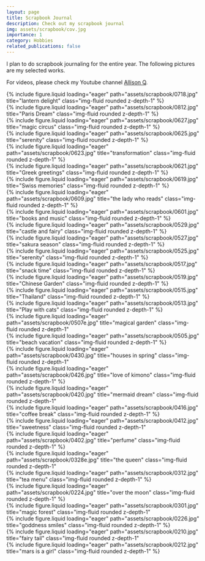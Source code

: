 ```yaml
---
layout: page
title: Scrapbook Journal
description: Check out my scrapbook journal
img: assets/scrapbook/cov.jpg
importance: 1
category: Hobbies
related_publications: false
---
```


I plan to do scrapbook journaling for the entire year. The following pictures are my selected works.


For videos, please check my Youtube channel [Allison Q](https://www.youtube.com/shorts/B4mi-J1HSVo).


<!-- // -->
<!-- // -->

<div class="row">
    <div class="col-sm mt-3 mt-md-0">
        {% include figure.liquid loading="eager" path="assets/scrapbook/0718.jpg" title="lantern delight" class="img-fluid rounded z-depth-1" %}
    </div>
</div>

<div class="row">
    <div class="col-sm-6 mt-3 mt-md-0">
        {% include figure.liquid loading="eager" path="assets/scrapbook/0812.jpg" title="Paris Dream" class="img-fluid rounded z-depth-1" %}
    </div>
    <div class="col-sm-6 mt-3 mt-md-0">
        {% include figure.liquid loading="eager" path="assets/scrapbook/0627.jpg" title="magic circus" class="img-fluid rounded z-depth-1" %}
    </div>
</div>


<div class="row">
    <div class="col-sm-6 mt-3 mt-md-0">
        {% include figure.liquid loading="eager" path="assets/scrapbook/0625.jpg" title="serenity" class="img-fluid rounded z-depth-1" %}
    </div>
    <div class="col-sm-6 mt-3 mt-md-0">
        {% include figure.liquid loading="eager" path="assets/scrapbook/0623.jpg" title="transformation" class="img-fluid rounded z-depth-1" %}
    </div>
</div>




<div class="row">
    <div class="col-sm-6 mt-3 mt-md-0">
        {% include figure.liquid loading="eager" path="assets/scrapbook/0621.jpg" title="Greek greetings" class="img-fluid rounded z-depth-1" %}
    </div>
    <div class="col-sm-6 mt-3 mt-md-0">
        {% include figure.liquid loading="eager" path="assets/scrapbook/0619.jpg" title="Swiss memories" class="img-fluid rounded z-depth-1" %}
    </div>
</div>




<div class="row">
    <div class="col-sm-6 mt-3 mt-md-0">
        {% include figure.liquid loading="eager" path="assets/scrapbook/0609.jpg" title="the lady who reads" class="img-fluid rounded z-depth-1" %}
    </div>
    <div class="col-sm-6 mt-3 mt-md-0">
        {% include figure.liquid loading="eager" path="assets/scrapbook/0601.jpg" title="books and music" class="img-fluid rounded z-depth-1" %}
    </div>
</div>



<div class="row">
    <div class="col-sm-6 mt-3 mt-md-0">
        {% include figure.liquid loading="eager" path="assets/scrapbook/0529.jpg" title="castle and fairy" class="img-fluid rounded z-depth-1" %}
    </div>
    <div class="col-sm-6 mt-3 mt-md-0">
        {% include figure.liquid loading="eager" path="assets/scrapbook/0527.jpg" title="sakura season" class="img-fluid rounded z-depth-1" %}
    </div>
</div>

<div class="row">
    <div class="col-sm-6 mt-3 mt-md-0">
        {% include figure.liquid loading="eager" path="assets/scrapbook/0525.jpg" title="serenity" class="img-fluid rounded z-depth-1" %}
    </div>
    <div class="col-sm-6 mt-3 mt-md-0">
        {% include figure.liquid loading="eager" path="assets/scrapbook/0517.jpg" title="snack time" class="img-fluid rounded z-depth-1" %}
    </div>
</div>

<div class="row">
    <div class="col-sm mt-3 mt-md-0">
        {% include figure.liquid loading="eager" path="assets/scrapbook/0519.jpg" title="Chinese Garden" class="img-fluid rounded z-depth-1" %}
    </div>
</div>


<div class="row">
    <div class="col-sm-6 mt-3 mt-md-0">
        {% include figure.liquid loading="eager" path="assets/scrapbook/0515.jpg" title="Thailand" class="img-fluid rounded z-depth-1" %}
    </div>
    <div class="col-sm-6 mt-3 mt-md-0">
        {% include figure.liquid loading="eager" path="assets/scrapbook/0513.jpg" title="Play with cats" class="img-fluid rounded z-depth-1" %}
    </div>
</div>


<div class="row">
    <div class="col-sm-6 mt-3 mt-md-0">
        {% include figure.liquid loading="eager" path="assets/scrapbook/0507e.jpg" title="magical garden" class="img-fluid rounded z-depth-1" 
    </div>
    <div class="col-sm-6 mt-3 mt-md-0">
        {% include figure.liquid loading="eager" path="assets/scrapbook/0505.jpg" title="beach vacation" class="img-fluid rounded z-depth-1" %}
    </div>
</div>

<div class="row">
    <div class="col-sm-6 mt-3 mt-md-0">
        {% include figure.liquid loading="eager" path="assets/scrapbook/0430.jpg" title="houses in spring" class="img-fluid rounded z-depth-1" 
    </div>
    <div class="col-sm-6 mt-3 mt-md-0">
        {% include figure.liquid loading="eager" path="assets/scrapbook/0426.jpg" title="love of kimono" class="img-fluid rounded z-depth-1" %}
    </div>
</div>

<div class="row">
    <div class="col-sm-6 mt-3 mt-md-0">
        {% include figure.liquid loading="eager" path="assets/scrapbook/0420.jpg" title="mermaid dream" class="img-fluid rounded z-depth-1" 
    </div>
    <div class="col-sm-6 mt-3 mt-md-0">
        {% include figure.liquid loading="eager" path="assets/scrapbook/0416.jpg" title="coffee break" class="img-fluid rounded z-depth-1" %}
    </div>
</div>


<div class="row">
    <div class="col-sm-6 mt-3 mt-md-0">
        {% include figure.liquid loading="eager" path="assets/scrapbook/0412.jpg" title="sweetness" class="img-fluid rounded z-depth-1" 
    </div>
    <div class="col-sm-6 mt-3 mt-md-0">
        {% include figure.liquid loading="eager" path="assets/scrapbook/0402.jpg" title="perfume" class="img-fluid rounded z-depth-1" %}
    </div>
</div>

<div class="row">
    <div class="col-sm-6 mt-3 mt-md-0">
        {% include figure.liquid loading="eager" path="assets/scrapbook/0328e.jpg" title="the queen" class="img-fluid rounded z-depth-1" 
    </div>
    <div class="col-sm-6 mt-3 mt-md-0">
        {% include figure.liquid loading="eager" path="assets/scrapbook/0312.jpg" title="tea menu" class="img-fluid rounded z-depth-1" %}
    </div>
</div>

<div class="row">
    <div class="col-sm mt-3 mt-md-0">
        {% include figure.liquid loading="eager" path="assets/scrapbook/0224.jpg" title="over the moon" class="img-fluid rounded z-depth-1" %}
    </div>
</div>


<div class="row">
    <div class="col-sm-6 mt-3 mt-md-0">
        {% include figure.liquid loading="eager" path="assets/scrapbook/0301.jpg" title="magic forest" class="img-fluid rounded z-depth-1" 
    </div>
    <div class="col-sm-6 mt-3 mt-md-0">
        {% include figure.liquid loading="eager" path="assets/scrapbook/0226.jpg" title="goddness smiles" class="img-fluid rounded z-depth-1" %}
    </div>
</div>

<div class="row">
    <div class="col-sm-6 mt-3 mt-md-0">
        {% include figure.liquid loading="eager" path="assets/scrapbook/0210.jpg" title="fairy tail" class="img-fluid rounded z-depth-1" 
    </div>
    <div class="col-sm-6 mt-3 mt-md-0">
        {% include figure.liquid loading="eager" path="assets/scrapbook/0212.jpg" title="mars is a girl" class="img-fluid rounded z-depth-1" %}
    </div>
</div>